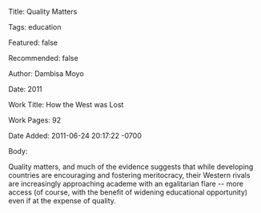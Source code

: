 Title:  Quality Matters

Tags:   education

Featured: false

Recommended: false

Author: Dambisa Moyo

Date:   2011

Work Title: How the West was Lost

Work Pages: 92

Date Added: 2011-06-24 20:17:22 -0700

Body:

Quality matters, and much of the evidence suggests that while developing countries are encouraging and fostering meritocracy, their Western rivals are increasingly approaching academe with an egalitarian flare -- more access (of course, with the benefit of widening educational opportunity) even if at the expense of quality. 

